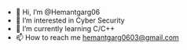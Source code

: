 - 👋 Hi, I’m @Hemantgarg06
- 👀 I’m interested in Cyber Security
- 🌱 I’m currently learning C/C++
- 📫 How to reach me hemantgarg0603@gmail.com

<!---
Hemantgarg06/Hemantgarg06 is a ✨ special ✨ repository because its `README.md` (this file) appears on your GitHub profile.
You can click the Preview link to take a look at your changes.
--->
